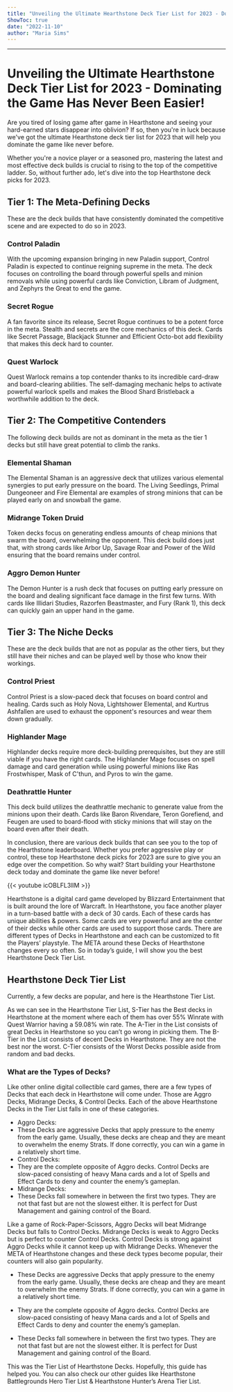 ```yaml
---
title: "Unveiling the Ultimate Hearthstone Deck Tier List for 2023 - Dominating the Game Has Never Been Easier!"
ShowToc: true 
date: "2022-11-10"
author: "Maria Sims"
---
```

*****
# Unveiling the Ultimate Hearthstone Deck Tier List for 2023 - Dominating the Game Has Never Been Easier!

Are you tired of losing game after game in Hearthstone and seeing your hard-earned stars disappear into oblivion? If so, then you're in luck because we've got the ultimate Hearthstone deck tier list for 2023 that will help you dominate the game like never before.

Whether you're a novice player or a seasoned pro, mastering the latest and most effective deck builds is crucial to rising to the top of the competitive ladder. So, without further ado, let's dive into the top Hearthstone deck picks for 2023.

## Tier 1: The Meta-Defining Decks

These are the deck builds that have consistently dominated the competitive scene and are expected to do so in 2023.

### Control Paladin

With the upcoming expansion bringing in new Paladin support, Control Paladin is expected to continue reigning supreme in the meta. The deck focuses on controlling the board through powerful spells and minion removals while using powerful cards like Conviction, Libram of Judgment, and Zephyrs the Great to end the game.

### Secret Rogue

A fan favorite since its release, Secret Rogue continues to be a potent force in the meta. Stealth and secrets are the core mechanics of this deck. Cards like Secret Passage, Blackjack Stunner and Efficient Octo-bot add flexibility that makes this deck hard to counter.

### Quest Warlock

Quest Warlock remains a top contender thanks to its incredible card-draw and board-clearing abilities. The self-damaging mechanic helps to activate powerful warlock spells and makes the Blood Shard Bristleback a worthwhile addition to the deck.

## Tier 2: The Competitive Contenders

The following deck builds are not as dominant in the meta as the tier 1 decks but still have great potential to climb the ranks.

### Elemental Shaman

The Elemental Shaman is an aggressive deck that utilizes various elemental synergies to put early pressure on the board. The Living Seedlings, Primal Dungeoneer and Fire Elemental are examples of strong minions that can be played early on and snowball the game.

### Midrange Token Druid

Token decks focus on generating endless amounts of cheap minions that swarm the board, overwhelming the opponent. This deck build does just that, with strong cards like Arbor Up, Savage Roar and Power of the Wild ensuring that the board remains under control.

### Aggro Demon Hunter

The Demon Hunter is a rush deck that focuses on putting early pressure on the board and dealing significant face damage in the first few turns. With cards like Illidari Studies, Razorfen Beastmaster, and Fury (Rank 1), this deck can quickly gain an upper hand in the game.

## Tier 3: The Niche Decks

These are the deck builds that are not as popular as the other tiers, but they still have their niches and can be played well by those who know their workings.

### Control Priest

Control Priest is a slow-paced deck that focuses on board control and healing. Cards such as Holy Nova, Lightshower Elemental, and Kurtrus Ashfallen are used to exhaust the opponent's resources and wear them down gradually.

### Highlander Mage

Highlander decks require more deck-building prerequisites, but they are still viable if you have the right cards. The Highlander Mage focuses on spell damage and card generation while using powerful minions like Ras Frostwhisper, Mask of C'thun, and Pyros to win the game.

### Deathrattle Hunter

This deck build utilizes the deathrattle mechanic to generate value from the minions upon their death. Cards like Baron Rivendare, Teron Gorefiend, and Feugen are used to board-flood with sticky minions that will stay on the board even after their death.

In conclusion, there are various deck builds that can see you to the top of the Hearthstone leaderboard. Whether you prefer aggressive play or control, these top Hearthstone deck picks for 2023 are sure to give you an edge over the competition. So why wait? Start building your Hearthstone deck today and dominate the game like never before!

{{< youtube icOBLFL3llM >}} 



Hearthstone is a digital card game developed by Blizzard Entertainment that is built around the lore of Warcraft. In Hearthstone, you face another player in a turn-based battle with a deck of 30 cards. Each of these cards has unique abilities & powers. Some cards are very powerful and are the center of their decks while other cards are used to support those cards. There are different types of Decks in Hearthstone and each can be customized to fit the Players’ playstyle. The META around these Decks of Hearthstone changes every so often. So in today’s guide, I will show you the best Hearthstone Deck Tier List.
 
## Hearthstone Deck Tier List
 

 
Currently, a few decks are popular, and here is the Hearthstone Tier List.
 
As we can see in the Hearthstone Tier List, S-Tier has the Best decks in Hearthstone at the moment where each of them has over 55% Winrate with Quest Warrior having a 59.08% win rate. The A-Tier in the List consists of great Decks in Hearthstone so you can’t go wrong in picking them. The B-Tier in the List consists of decent Decks in Hearthstone. They are not the best nor the worst. C-Tier consists of the Worst Decks possible aside from random and bad decks.
 
### What are the Types of Decks?
 
Like other online digital collectible card games, there are a few types of Decks that each deck in Hearthstone will come under. Those are Aggro Decks, Midrange Decks, & Control Decks. Each of the above Hearthstone Decks in the Tier List falls in one of these categories.
 
- Aggro Decks:
 - These Decks are aggressive Decks that apply pressure to the enemy from the early game. Usually, these decks are cheap and they are meant to overwhelm the enemy Strats. If done correctly, you can win a game in a relatively short time.
 - Control Decks:
 - They are the complete opposite of Aggro decks. Control Decks are slow-paced consisting of heavy Mana cards and a lot of Spells and Effect Cards to deny and counter the enemy’s gameplan.
 - Midrange Decks:
 - These Decks fall somewhere in between the first two types. They are not that fast but are not the slowest either. It is perfect for Dust Management and gaining control of the Board.

 
Like a game of Rock-Paper-Scissors, Aggro Decks will beat Midrange Decks but falls to Control Decks. Midrange Decks is weak to Aggro Decks but is perfect to counter Control Decks. Control Decks is strong against Aggro Decks while it cannot keep up with Midrange Decks. Whenever the META of Hearthstone changes and these deck types become popular, their counters will also gain popularity.
 
- These Decks are aggressive Decks that apply pressure to the enemy from the early game. Usually, these decks are cheap and they are meant to overwhelm the enemy Strats. If done correctly, you can win a game in a relatively short time.

 
- They are the complete opposite of Aggro decks. Control Decks are slow-paced consisting of heavy Mana cards and a lot of Spells and Effect Cards to deny and counter the enemy’s gameplan.

 
- These Decks fall somewhere in between the first two types. They are not that fast but are not the slowest either. It is perfect for Dust Management and gaining control of the Board.

 
This was the Tier List of Hearthstone Decks. Hopefully, this guide has helped you. You can also check our other guides like Hearthstone Battlegrounds Hero Tier List & Hearthstone Hunter’s Arena Tier List.




